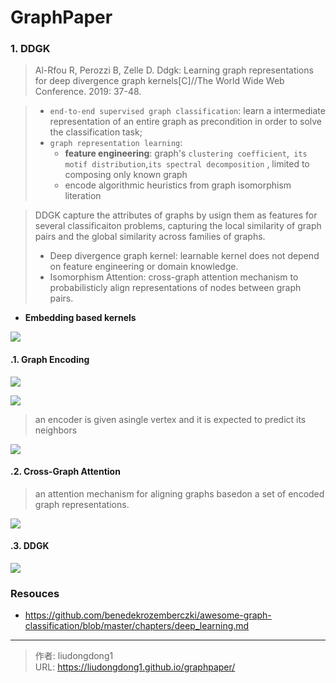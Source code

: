 # GraphPaper


### 1. DDGK

> Al-Rfou R, Perozzi B, Zelle D. Ddgk: Learning graph representations for deep divergence graph kernels[C]//The World Wide Web Conference. 2019: 37-48.

> - `end-to-end supervised graph classification`: learn a intermediate representation of an entire graph as precondition in order to solve the classification task;
> - `graph representation learning`:  
>   - **feature engineering**:  graph's `clustering coefficient`,` its motif distribution`,` its spectral decomposition ` , limited to composing only known graph
>   - encode algorithmic heuristics from graph isomorphism literation

> DDGK capture the attributes of graphs by usign them as features for several classificaiton problems, capturing the local similarity of graph pairs and the global similarity across families of graphs.
>
> - Deep divergence graph kernel:  learnable kernel does not depend on feature engineering or domain knowledge.
> - Isomorphism Attention: cross-graph attention mechanism to probabilisticly align representations of nodes between graph pairs.

- **Embedding based kernels**

![](https://gitee.com/github-25970295/blogpictureV2/raw/master/image-20210609150700077.png)

#### .1. Graph Encoding

![](https://gitee.com/github-25970295/blogpictureV2/raw/master/image-20210609153508184.png)

![](https://gitee.com/github-25970295/blogpictureV2/raw/master/image-20210609153829280.png)

> an encoder is given asingle vertex and it is expected to predict its neighbors

![](https://gitee.com/github-25970295/blogpictureV2/raw/master/image-20210609151146576.png)

#### .2. Cross-Graph Attention

> an attention mechanism for aligning graphs basedon a set of encoded graph representations.

![](https://gitee.com/github-25970295/blogpictureV2/raw/master/image-20210609151931270.png)

#### .3. DDGK

![](https://gitee.com/github-25970295/blogpictureV2/raw/master/image-20210609152603353.png)

### Resouces

- https://github.com/benedekrozemberczki/awesome-graph-classification/blob/master/chapters/deep_learning.md

---

> 作者: liudongdong1  
> URL: https://liudongdong1.github.io/graphpaper/  

